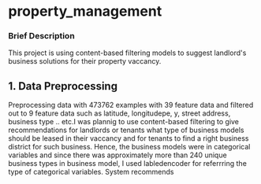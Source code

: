 # property_management
### Brief Description
This project is using content-based filtering models to suggest landlord's business solutions for their property vaccancy. 

## 1. Data Preprocessing 
Preprocessing data with 473762 examples with 39 feature data and filtered out to 9 feature data such as latitude, longitudepe, y, street address, business type .. etc.I was plannig to use content-based filtering to give recommendations for landlords or tenants what type of business models should be leased in their vaccancy and for tenants to find a right business district for such business. 
Hence, the business models were in categorical variables and since there was approximately more than 240 unique business types in business model, I used labledencoder for referrring the type of categorical variables. System recommends 
